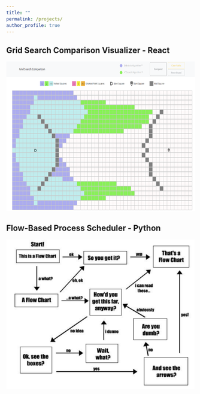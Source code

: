 ```yaml
---
title: ""
permalink: /projects/
author_profile: true
---
```



## Grid Search Comparison Visualizer - React

[<img alt="[https://github.com/heretate/grid-search-comparison/]" width="700px" height="400px" src="../assets/images/grid-search-comparison.png" />](https://github.com/heretate/grid-search-comparison/)

## Flow-Based Process Scheduler - Python

[<img alt="[https://github.com/heretate/FBPScheduler]" width="700px" height="400px" src="../assets/images/flow-based-chart.PNG" />](https://github.com/heretate/FBPScheduler/)
